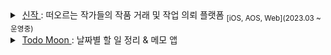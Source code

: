 
<details> &nbsp;
 <summary>
  &nbsp;<a href = "https://apps.apple.com/kr/app/%EC%8B%A0%EC%9E%91/id6449455462">신작 </a>: 떠오르는 작가들의 작품 거래 및 작업 의뢰 플랫폼 <sub>[iOS, AOS, Web](2023.03 ~ 운영중)</sub> 
 </summary>
  
![신작1](https://github.com/JongHoooon/JongHoooon/assets/98168685/57dc9f77-b153-47e5-a69a-e475dc2a50aa)
  
### Service Link
  
- [App Store](https://apps.apple.com/kr/app/%EC%8B%A0%EC%9E%91/id6449455462)
- [Play Store](https://play.google.com/store/apps/details?id=io.sinzak.android&pli=1)
- [sinzak.net](https://sinzak.net/)

### Repository
- [Sinzak iOS Repository](https://github.com/SINZAK/sinzak-ios)
  
<br>
  
</details>

<details> &nbsp;
 <summary>
  &nbsp;<a href = "https://apps.apple.com/kr/app/todo-moon/id1660360539">Todo Moon </a>: 날짜별 할 일 정리 & 메모 앱
 </summary>
  
![todomoooon](https://github.com/JongHoooon/JongHoooon/assets/98168685/bea38f62-c924-4ab7-a2fc-1105042e6c02)

### Service Link
  
- [App Store](https://apps.apple.com/kr/app/todo-moon/id1660360539)

### Repository
- [Todo Moon Repository](https://github.com/JongHoooon/Todo-Moon)
  
<br>
  
</details>
